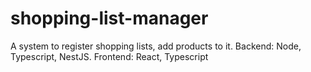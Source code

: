 # shopping-list-manager
 A system to register shopping lists, add products to it. Backend: Node, Typescript, NestJS. Frontend: React, Typescript
